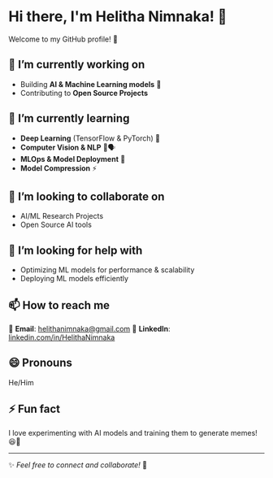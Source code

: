 # Hi there, I'm Helitha Nimnaka! 👋

Welcome to my GitHub profile! 🚀  

## 🔭 I’m currently working on  
- Building **AI & Machine Learning models** 🤖  
- Contributing to **Open Source Projects**  

## 🌱 I’m currently learning  
- **Deep Learning** (TensorFlow & PyTorch) 🧠  
- **Computer Vision & NLP** 📸🗣  
- **MLOps & Model Deployment** 🚀
- **Model Compression** ⚡

## 👯 I’m looking to collaborate on  
- AI/ML Research Projects  
- Open Source AI tools  

## 🤔 I’m looking for help with  
- Optimizing ML models for performance & scalability  
- Deploying ML models efficiently  


## 📫 How to reach me  
📧 **Email**: helithanimnaka@gmail.com 
💼 **LinkedIn**: [linkedin.com/in/HelithaNimnaka](https://www.linkedin.com/in/helitha-nimnaka-b9316a231/)  

## 😄 Pronouns  
He/Him  

## ⚡ Fun fact  
I love experimenting with AI models and training them to generate memes! 😆🤖  

---
✨ _Feel free to connect and collaborate!_ 🚀  
